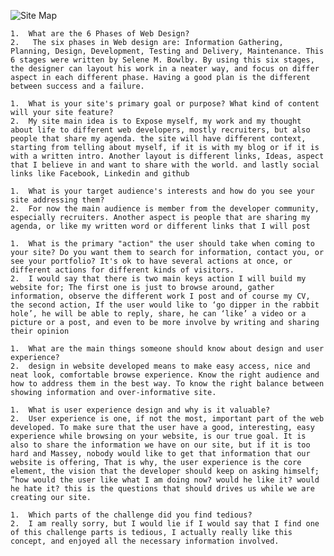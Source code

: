 ![Site Map](guyzwick.github.io/guyzwick.github.io/week-2/imgs/site_map.png)

	1.	What are the 6 Phases of Web Design?
	2.	 The six phases in Web design are: Information Gathering, Planning, Design, Development, Testing and Delivery, Maintenance. This 6 stages were written by Selene M. Bowlby. By using this six stages, the designer can layout his work in a neater way, and focus on differ aspect in each different phase. Having a good plan is the different between success and a failure. 

	1.	What is your site's primary goal or purpose? What kind of content will your site feature?
	2.	My site main idea is to Expose myself, my work and my thought about life to different web developers, mostly recruiters, but also people that share my agenda. the site will have different context, starting from telling about myself, if it is with my blog or if it is with a written intro. Another layout is different links, Ideas, aspect that I believe in and want to share with the world. and lastly social links like Facebook, Linkedin and github

	1.	What is your target audience's interests and how do you see your site addressing them?
	2.	For now the main audience is member from the developer community, especially recruiters. Another aspect is people that are sharing my agenda, or like my written word or different links that I will post

	1.	What is the primary "action" the user should take when coming to your site? Do you want them to search for information, contact you, or see your portfolio? It's ok to have several actions at once, or different actions for different kinds of visitors.
	2.	I would say that there is two main keys action I will build my website for; The first one is just to browse around, gather information, observe the different work I post and of course my CV, the second action, If the user would like to ‘go dipper in the rabbit hole’, he will be able to reply, share, he can ‘like’ a video or a picture or a post, and even to be more involve by writing and sharing their opinion

	1.	What are the main things someone should know about design and user experience?
	2.	design in website developed means to make easy access, nice and neat look, comfortable browse experience. Know the right audience and how to address them in the best way. To know the right balance between showing information and over-informative site.

	1.	What is user experience design and why is it valuable? 
	2.	User experience is one, if not the most, important part of the web developed. To make sure that the user have a good, interesting, easy experience while browsing on your website, is our true goal. It is also to share the information we have on our site, but if it is too hard and Massey, nobody would like to get that information that our website is offering, That is why, the user experience is the core element, the vision that the developer should keep on asking himself; ”how would the user like what I am doing now? would he like it? would he hate it? this is the questions that should drives us while we are creating our site.

	1.	Which parts of the challenge did you find tedious?
	2.	I am really sorry, but I would lie if I would say that I find one of this challenge parts is tedious, I actually really like this concept, and enjoyed all the necessary information involved.

